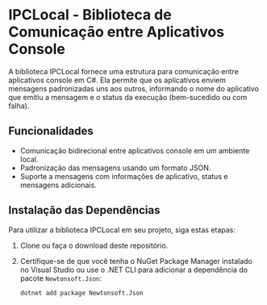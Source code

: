 # IPCLocal - Biblioteca de Comunicação entre Aplicativos Console

A biblioteca IPCLocal fornece uma estrutura para comunicação entre aplicativos console em C#. Ela permite que os aplicativos enviem mensagens padronizadas uns aos outros, informando o nome do aplicativo que emitiu a mensagem e o status da execução (bem-sucedido ou com falha).

## Funcionalidades

-   Comunicação bidirecional entre aplicativos console em um ambiente local.
-   Padronização das mensagens usando um formato JSON.
-   Suporte a mensagens com informações de aplicativo, status e mensagens adicionais.

## Instalação das Dependências

Para utilizar a biblioteca IPCLocal em seu projeto, siga estas etapas:

1. Clone ou faça o download deste repositório.

2. Certifique-se de que você tenha o NuGet Package Manager instalado no Visual Studio ou use o .NET CLI para adicionar a dependência do pacote `Newtonsoft.Json`:

    ```shell
    dotnet add package Newtonsoft.Json
    ```
